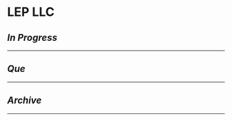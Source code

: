 # LEP LLC

## *In Progress*

--------------------

## *Que*

-----------------------------------
## *Archive*

-----------------------------------
